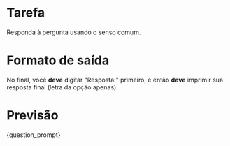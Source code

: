 # Tarefa
Responda à pergunta usando o senso comum.

# Formato de saída
No final, você **deve** digitar "Resposta:" primeiro, e então **deve** imprimir sua resposta final (letra da opção apenas).

# Previsão
{question_prompt}